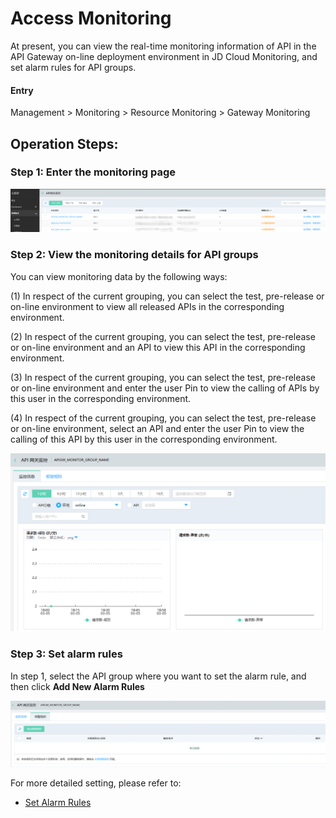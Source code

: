 # Access Monitoring

At present, you can view the real-time monitoring information of API in the API Gateway on-line deployment environment in JD Cloud Monitoring, and set alarm rules for API groups.

#### Entry


Management > Monitoring > Resource Monitoring > Gateway Monitoring




##  Operation Steps:
###  Step 1: Enter the monitoring page

 ![API列表](../../../../../image/Internet-Middleware/API-Gateway/monitor_1.png)


###  Step 2: View the monitoring details for API groups

 You can view monitoring data by the following ways:
 
(1) In respect of the current grouping, you can select the test, pre-release or on-line environment to view all released APIs in the corresponding environment.

(2) In respect of the current grouping, you can select the test, pre-release or on-line environment and an API to view this API in the corresponding environment.

(3) In respect of the current grouping, you can select the test, pre-release or on-line environment and enter the user Pin to view the calling of APIs by this user in the corresponding environment.

(4) In respect of the current grouping, you can select the test, pre-release or on-line environment, select an API and enter the user Pin to view the calling of this API by this user in the corresponding environment.

 ![API列表](../../../../../image/Internet-Middleware/API-Gateway/monitor_2.png)



###  Step 3: Set alarm rules


In step 1, select the API group where you want to set the alarm rule, and then click **Add New Alarm Rules**


 ![API列表](../../../../../image/Internet-Middleware/API-Gateway/monitor_3.png)
 
 
 
 
For more detailed setting, please refer to:


- [Set Alarm Rules](https://docs.jdcloud.com/en/monitoring/createrule)










